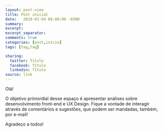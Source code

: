 ```yaml
---
layout: post-view
title: Post inicial
date:   2020-03-04 08:00:00 -0300
summary: 
excerpt: 
excerpt_separator: 
comments: true
categories: [post,início]
tags: [tag,tag]

sharing:
  twitter: Título
  facebook: Título
  linkedin: Título
source: link
---
```


Olá!

O objetivo primordial desse espaço é apresentar análises sobre desenvolvimento front-end e UX Design.
Fique a vontade de interagir através de comentários e sugestões, que podem ser mandadas, também, por e-mail!

Agradeço a todos!
